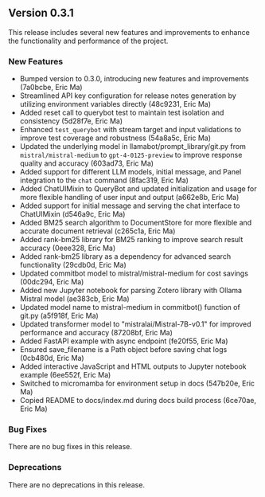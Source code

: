 ## Version 0.3.1

This release includes several new features and improvements to enhance the functionality and performance of the project.

### New Features

- Bumped version to 0.3.0, introducing new features and improvements (7a0bcbe, Eric Ma)
- Streamlined API key configuration for release notes generation by utilizing environment variables directly (48c9231, Eric Ma)
- Added reset call to querybot test to maintain test isolation and consistency (5d28f7e, Eric Ma)
- Enhanced `test_querybot` with stream target and input validations to improve test coverage and robustness (54a8a5c, Eric Ma)
- Updated the underlying model in llamabot/prompt\_library/git.py from `mistral/mistral-medium` to `gpt-4-0125-preview` to improve response quality and accuracy (603ad73, Eric Ma)
- Added support for different LLM models, initial message, and Panel integration to the `chat` command (8fac319, Eric Ma)
- Added ChatUIMixin to QueryBot and updated initialization and usage for more flexible handling of user input and output (a662e8b, Eric Ma)
- Added support for initial message and serving the chat interface to ChatUIMixin (d546a9c, Eric Ma)
- Added BM25 search algorithm to DocumentStore for more flexible and accurate document retrieval (c265c1a, Eric Ma)
- Added rank-bm25 library for BM25 ranking to improve search result accuracy (0eee328, Eric Ma)
- Added rank-bm25 library as a dependency for advanced search functionality (29cdb0d, Eric Ma)
- Updated commitbot model to mistral/mistral-medium for cost savings (00dc294, Eric Ma)
- Added new Jupyter notebook for parsing Zotero library with Ollama Mistral model (ae383cb, Eric Ma)
- Updated model name to mistral-medium in commitbot() function of git.py (a5f918f, Eric Ma)
- Updated transformer model to "mistralai/Mistral-7B-v0.1" for improved performance and accuracy (87208bf, Eric Ma)
- Added FastAPI example with async endpoint (fe20f55, Eric Ma)
- Ensured save\_filename is a Path object before saving chat logs (0cb480d, Eric Ma)
- Added interactive JavaScript and HTML outputs to Jupyter notebook example (6ee552f, Eric Ma)
- Switched to micromamba for environment setup in docs (547b20e, Eric Ma)
- Copied README to docs/index.md during docs build process (6ce70ae, Eric Ma)

### Bug Fixes

There are no bug fixes in this release.

### Deprecations

There are no deprecations in this release.
